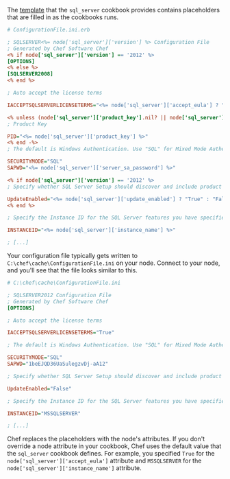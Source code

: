 The [template](https://github.com/opscode-cookbooks/sql_server/blob/master/templates/default/ConfigurationFile.ini.erb) that the `sql_server` cookbook provides contains placeholders that are filled in as the cookbooks runs.

```ini
# ConfigurationFile.ini.erb

; SQLSERVER<%= node['sql_server']['version'] %> Configuration File
; Generated by Chef Software Chef
<% if node['sql_server']['version'] == '2012' %>
[OPTIONS]
<% else %>
[SQLSERVER2008]
<% end %>

; Auto accept the license terms

IACCEPTSQLSERVERLICENSETERMS="<%= node['sql_server']['accept_eula'] ? "True" : "False" %>"

<% unless (node['sql_server']['product_key'].nil? || node['sql_server']['product_key'].empty?)  -%>
; Product Key

PID="<%= node['sql_server']['product_key'] %>"
<% end -%>
; The default is Windows Authentication. Use "SQL" for Mixed Mode Authentication.

SECURITYMODE="SQL"
SAPWD="<%= node['sql_server']['server_sa_password'] %>"

<% if node['sql_server']['version'] == '2012' %>
; Specify whether SQL Server Setup should discover and include product updates. The valid values are True and False or 1 and 0. By default SQL Server Setup will include updates that are found.

UpdateEnabled="<%= node['sql_server']['update_enabled'] ? "True" : "False" %>"
<% end %>

; Specify the Instance ID for the SQL Server features you have specified. SQL Server directory structure, registry structure, and service names will reflect the instance ID of the SQL Server instance.

INSTANCEID="<%= node['sql_server']['instance_name'] %>"

; [...]
```

Your configuration file typically gets written to <code class="file-path">C:\chef\cache\ConfigurationFile.ini</code> on your node. Connect to your node, and you'll see that the file looks similar to this.

```ini
# C:\chef\cache\ConfigurationFile.ini

; SQLSERVER2012 Configuration File
; Generated by Chef Software Chef
[OPTIONS]

; Auto accept the license terms

IACCEPTSQLSERVERLICENSETERMS="True"

; The default is Windows Authentication. Use "SQL" for Mixed Mode Authentication.

SECURITYMODE="SQL"
SAPWD="1beEJQD36UaSulegzvDj-aA12"

; Specify whether SQL Server Setup should discover and include product updates. The valid values are True and False or 1 and 0. By default SQL Server Setup will include updates that are found.

UpdateEnabled="False"

; Specify the Instance ID for the SQL Server features you have specified. SQL Server directory structure, registry structure, and service names will reflect the instance ID of the SQL Server instance.

INSTANCEID="MSSQLSERVER"

; [...]
```

Chef replaces the placeholders with the node's attributes. If you don't override a node attribute in your cookbook, Chef uses the default value that the `sql_server` cookbook defines. For example, you specified `True` for the `node['sql_server']['accept_eula']` attribute and `MSSQLSERVER` for the `node['sql_server']['instance_name']` attribute.
